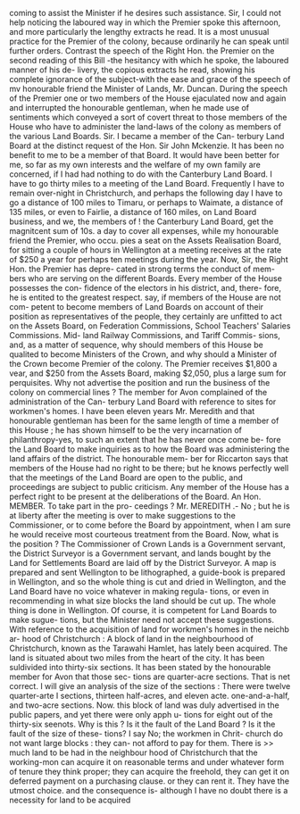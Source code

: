 coming to assist the Minister if he desires such assistance. Sir, I could not help noticing the laboured way in which the Premier spoke this afternoon, and more particularly the lengthy extracts he read. It is a most unusual practice for the Premier of the colony, because ordinarily he can speak until further orders. Contrast the speech of the Right Hon. the Premier on the second reading of this Bill -the hesitancy with which he spoke, the laboured manner of his de- livery, the copious extracts he read, showing his complete ignorance of the subject-with the ease and grace of the speech of mv honourable friend the Minister of Lands, Mr. Duncan. During the speech of the Premier one or two members of the House ejaculated now and again and interrupted the honourable gentleman, when he made use of sentiments which conveyed a sort of covert threat to those members of the House who have to administer the land-laws of the colony as members of the various Land Boards. Sir. I became a member of the Can- terbury Land Board at the distinct request of the Hon. Sir John Mckenzie. It has been no benefit to me to be a member of that Board. It would have been better for me, so far as my own interests and the welfare of my own family are concerned, if I had had nothing to do with the Canterbury Land Board. I have to go thirty miles to a meeting of the Land Board. Frequently I have to remain over-night in Christchurch, and perhaps the following day I have to go a distance of 100 miles to Timaru, or perhaps to Waimate, a distance of 135 miles, or even to Fairlie, a distance of 160 miles, on Land Board business, and we, the members of ! the Canterbury Land Board, get the magnitcent sum of 10s. a day to cover all expenses, while my honourable friend the Premier, who occu. pies a seat on the Assets Realisation Board, for sitting a couple of hours in Wellington at a meeting receives at the rate of $250 a year for perhaps ten meetings during the year. Now, Sir, the Right Hon. the Premier has depre- cated in strong terms the conduct of mem- bers who are serving on the different Boards. Every member of the House possesses the con- fidence of the electors in his district, and, there- fore, he is entited to the greatest respect. say, if members of the House are not com- petent to become members of Land Boards on account of their position as representatives of the people, they certainly are unfitted to act on the Assets Board, on Federation Commissions, School Teachers' Salaries Commissions. Mid- land Railway Commissions, and Tariff Commis- sions, and, as a matter of sequence, why should members of this House be qualited to become Ministers of the Crown, and why should a Minister of the Crown become Premier of the colony. The Premier receives $1,800 a vear, and $250 from the Assets Board, making $2,050, plus a large sum for perquisites. Why not advertise the position and run the business of the colony on commercial lines ? The member for Avon complained of the administration of the Can- terbury Land Board with reference to sites for workmen's homes. I have been eleven years Mr. Meredith and that honourable gentleman has been for the same length of time a member of this House ; he has shown himself to be the very incarnation of philanthropy-yes, to such an extent that he has never once come be- fore the Land Board to make inquiries as to how the Board was administering the land affairs of the district. The honourable mem- ber for Riccarton says that members of the House had no right to be there; but he knows perfectly well that the meetings of the Land Board are open to the public, and proceedings are subject to public criticism. Any member of the House has a perfect right to be present at the deliberations of the Board. An Hon. MEMBER. To take part in the pro- ceedings ? Mr. MEREDITH .- No ; but he is at liberty after the meeting is over to make suggestions to the Commissioner, or to come before the Board by appointment, when I am sure he would receive most courteous treatment from the Board. Now, what is the position ? The Commissioner of Crown Lands is a Government servant, the District Surveyor is a Government servant, and lands bought by the Land for Settlements Board are laid off by the District Surveyor. A map is prepared and sent Wellington to be lithographed, a guide-book is prepared in Wellington, and so the whole thing is cut and dried in Wellington, and the Land Board have no voice whatever in making regula- tions, or even in recommending in what size blocks the land should be cut up. The whole thing is done in Wellington. Of course, it is competent for Land Boards to make sugue- tions, but the Minister need not accept these suggestions. With reference to the acquisition of land for workmen's homes in the neichb ar- hood of Christchurch : A block of land in the neighbourhood of Christchurch, known as the Tarawahi Hamlet, has lately been acquired. The land is situated about two miles from the heart of the city. It has been suldivided into thirty-six sections. It has been stated by the honourable member for Avon that those sec- tions are quarter-acre sections. That is net correct. I will give an analysis of the size of the sections : There were twelve quarter-arte I sections, thirteen half-acres, and eleven acte. one-and-a-half, and two-acre sections. Now. this block of land was duly advertised in the public papers, and yet there were only apph u- tions for eight out of the thirty-six seenots. Why is this ? Is it the fault of the Land Board ? Is it the fault of the size of these- tions? I say No; the workmen in Chrit- church do not want large blocks : they can- not afford to pay for them. There is >> much land to be had in the neighbour hood of Christchurch that the working-mon can acquire it on reasonable terms and under whatever form of tenure they think proper; they can acquire the freehold, they can get it on deferred payment on a purchasing clause. or they can rent it. They have the utmost choice. and the consequence is- although I have no doubt there is a necessity for land to be acquired 